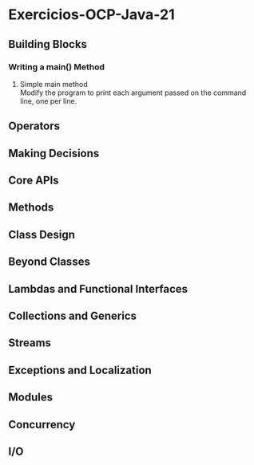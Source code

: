 # Exercicios-OCP-Java-21

## Building Blocks

### Writing a main() Method

1. Simple main method\
Modify the program to print each argument passed on the command line, one per line.

## Operators
## Making Decisions
## Core APIs
## Methods
## Class Design
## Beyond Classes
## Lambdas and Functional Interfaces
## Collections and Generics
## Streams
## Exceptions and Localization
## Modules
## Concurrency
## I/O
